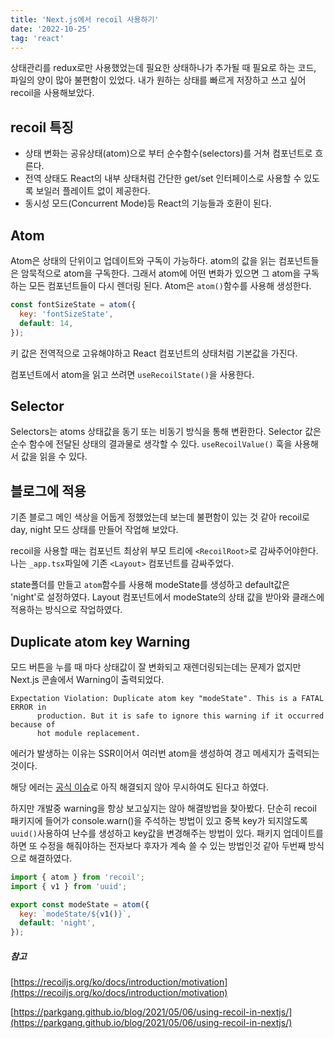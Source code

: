 ```yaml
---
title: 'Next.js에서 recoil 사용하기'
date: '2022-10-25'
tag: 'react'
---
```


상태관리를 redux로만 사용했었는데 필요한 상태하나가 추가될 때 필요로 하는 코드, 파일의 양이 많아 불편함이 있었다.
내가 원하는 상태를 빠르게 저장하고 쓰고 싶어 recoil을 사용해보았다.

## recoil 특징

- 상태 변화는 공유상태(atom)으로 부터 순수함수(selectors)를 거쳐 컴포넌트로 흐른다.
- 전역 상태도 React의 내부 상태처럼 간단한 get/set 인터페이스로 사용할 수 있도록 보일러 플레이트 없이 제공한다.
- 동시성 모드(Concurrent Mode)등 React의 기능들과 호환이 된다.

## Atom

Atom은 상태의 단위이고 업데이트와 구독이 가능하다. atom의 값을 읽는 컴포넌트들은 암묵적으로 atom을 구독한다. 그래서 atom에 어떤 변화가 있으면 그 atom을 구독하는 모든 컴포넌트들이 다시 렌더링 된다.
Atom은 `atom()`함수를 사용해 생성한다.

```js
const fontSizeState = atom({
  key: 'fontSizeState',
  default: 14,
});
```

키 값은 전역적으로 고유해야하고 React 컴포넌트의 상태처럼 기본값을 가진다.

컴포넌트에서 atom을 읽고 쓰려면 `useRecoilState()`을 사용한다.

## Selector

Selectors는 atoms 상태값을 동기 또는 비동기 방식을 통해 변환한다. Selector 값은 순수 함수에 전달된 상태의 결과물로 생각할 수 있다.
`useRecoilValue()` 훅을 사용해서 값을 읽을 수 있다.

## 블로그에 적용

기존 블로그 메인 색상을 어둡게 정했었는데 보는데 불편함이 있는 것 같아 recoil로 day, night 모드 상태를 만들어 작업해 보았다.

recoil을 사용할 때는 컴포넌트 최상위 부모 트리에 `<RecoilRoot>`로 감싸주어야한다.
나는 `_app.tsx`파일에 기존 `<Layout>` 컴포넌트를 감싸주었다.

state폴더를 만들고 `atom`함수를 사용해 modeState를 생성하고 default값은 'night'로 설정하였다.
Layout 컴포넌트에서 modeState의 상태 값을 받아와 클래스에 적용하는 방식으로 작업하였다.

## Duplicate atom key Warning

모드 버튼을 누를 때 마다 상태값이 잘 변화되고 재렌더링되는데는 문제가 없지만 Next.js 콘솔에서 Warning이 출력되었다.

```
Expectation Violation: Duplicate atom key "modeState". This is a FATAL ERROR in
      production. But it is safe to ignore this warning if it occurred because of
      hot module replacement.
```

에러가 발생하는 이유는 SSR이어서 여러번 atom을 생성하여 경고 메세지가 출력되는 것이다.

해당 에러는 [공식 이슈](https://github.com/facebookexperimental/Recoil/issues/733)로 아직 해결되지 않아 무시하여도 된다고 하였다.

하지만 개발중 warning을 항상 보고싶지는 않아 해결방법을 찾아봤다. 단순히 recoil 패키지에 들어가 console.warn()을 주석하는 방법이 있고 중복 key가 되지않도록 `uuid()`사용하여 난수를 생성하고 key값을 변경해주는 방법이 있다.
패키지 업데이트를 하면 또 수정을 해줘야하는 전자보다 후자가 계속 쓸 수 있는 방법인것 같아 두번째 방식으로 해결하였다.

```js
import { atom } from 'recoil';
import { v1 } from 'uuid';

export const modeState = atom({
  key: `modeState/${v1()}`,
  default: 'night',
});
```

##### 참고

[https://recoiljs.org/ko/docs/introduction/motivation](https://recoiljs.org/ko/docs/introduction/motivation)

[https://parkgang.github.io/blog/2021/05/06/using-recoil-in-nextjs/](https://parkgang.github.io/blog/2021/05/06/using-recoil-in-nextjs/)
